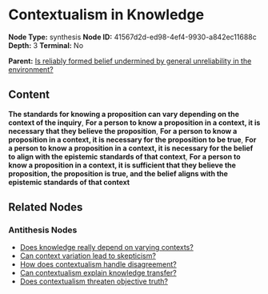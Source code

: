 # Contextualism in Knowledge

**Node Type:** synthesis
**Node ID:** 41567d2d-ed98-4ef4-9930-a842ec11688c
**Depth:** 3
**Terminal:** No

**Parent:** [Is reliably formed belief undermined by general unreliability in the environment?](is-reliably-formed-belief-undermined-by-general-unreliability-in-the-environment-antithesis-5a46e03a-ad5f-48a4-9073-7038f917524f.md)

## Content

**The standards for knowing a proposition can vary depending on the context of the inquiry**, **For a person to know a proposition in a context, it is necessary that they believe the proposition**, **For a person to know a proposition in a context, it is necessary for the proposition to be true**, **For a person to know a proposition in a context, it is necessary for the belief to align with the epistemic standards of that context**, **For a person to know a proposition in a context, it is sufficient that they believe the proposition, the proposition is true, and the belief aligns with the epistemic standards of that context**

## Related Nodes

### Antithesis Nodes

- [Does knowledge really depend on varying contexts?](does-knowledge-really-depend-on-varying-contexts-antithesis-ec4b442e-90d7-43bb-ba1e-c62109988d52.md)
- [Can context variation lead to skepticism?](can-context-variation-lead-to-skepticism-antithesis-558fd096-5cc1-4d54-a3aa-12ca1a5c6f8c.md)
- [How does contextualism handle disagreement?](how-does-contextualism-handle-disagreement-antithesis-a4125f49-bedd-4c5d-8a64-1423cb728f28.md)
- [Can contextualism explain knowledge transfer?](can-contextualism-explain-knowledge-transfer-antithesis-1b0cc249-6aa1-4cf1-b805-1e9c037f2670.md)
- [Does contextualism threaten objective truth?](does-contextualism-threaten-objective-truth-antithesis-a49c28fe-d40e-4a56-bc72-7e07b834b4a2.md)
